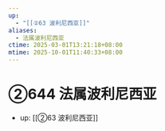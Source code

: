 ```yaml
---
up:
  - "[[②63 波利尼西亚]]"
aliases:
  - 法属波利尼西亚
ctime: 2025-03-01T13:21:18+08:00
mtime: 2025-10-01T11:40:33+08:00
---
```


# ②644 法属波利尼西亚

- up: [[②63 波利尼西亚]]
